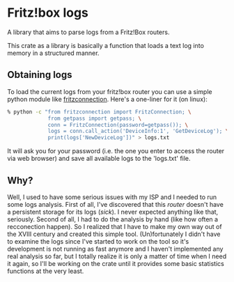 # Fritz!box logs

A library that aims to parse logs from a Fritz!Box routers.

This crate as a library is basically a function that loads a text log into
memory in a structured manner.

## Obtaining logs

To load the current logs from your fritz!box router you can use a simple python
module like [fritzconnection](https://pypi.python.org/pypi/fritzconnection).
Here's a one-liner for it (on linux):

```sh
% python -c "from fritzconnection import FritzConnection; \
             from getpass import getpass; \
             conn = FritzConnection(password=getpass()); \
             logs = conn.call_action('DeviceInfo:1', 'GetDeviceLog'); \
             print(logs['NewDeviceLog'])" > logs.txt
```

It will ask you for your password (i.e. the one you enter to access the router
via web browser) and save all available logs to the 'logs.txt' file.

## Why?

Well, I used to have some serious issues with my ISP and I needed to run some
logs analysis. First of all, I've discovered that this *router* doesn't have a
persistent storage for its logs (*sick*). I never expected anything like that,
seriously. Second of all, I had to do the analysis by hand (like how often a
recconection happen). So I realized that I have to make my own way out of the
XVIII century and created this simple tool. (Un)fortunately I didn't have to
examine the logs since I've started to work on the tool so it's development is
not running as fast anymore and I haven't implemented any real analysis so far,
but I totally realize it is only a matter of time when I need it again, so I'll
be working on the crate until it provides some basic statistics functions at the
very least.
